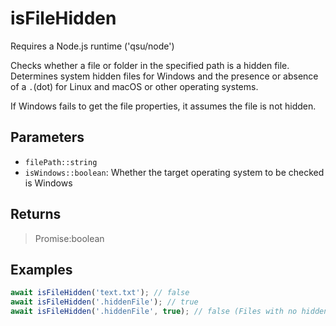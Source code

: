 # isFileHidden <Badge type="tip" text="JavaScript" />

<span class="node-required">Requires a Node.js runtime ('qsu/node')</span>

Checks whether a file or folder in the specified path is a hidden file. Determines system hidden files for Windows and the presence or absence of a `.`(dot) for Linux and macOS or other operating systems.

If Windows fails to get the file properties, it assumes the file is not hidden.

## Parameters

- `filePath::string`
- `isWindows::boolean`: Whether the target operating system to be checked is Windows

## Returns

> Promise:boolean

## Examples

```javascript
await isFileHidden('text.txt'); // false
await isFileHidden('.hiddenFile'); // true
await isFileHidden('.hiddenFile', true); // false (Files with no hidden attribute applied in Windows)
```
